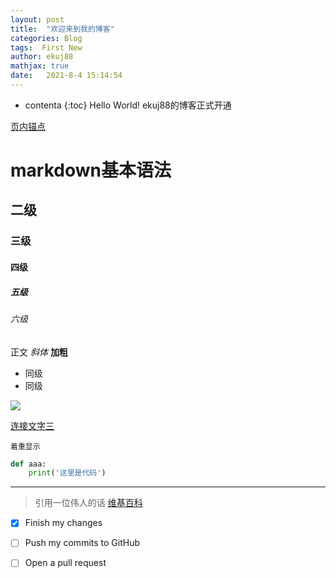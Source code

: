 ```yaml
---
layout: post
title:  "欢迎来到我的博客"
categories: Blog
tags:  First New
author: ekuj88
mathjax: true
date:   2021-8-4 15:14:54
---
```


* contenta
{:toc}
Hello World!
ekuj88的博客正式开通



[页内锚点](./#六级)

# markdown基本语法
## 二级
### 三级
#### 四级
##### 五级
###### 六级
正文
*斜体*
**加粗**
- 同级
- 同级

![](https://img.alicdn.com/tfs/TB18QnlOpXXXXcVXpXXXXXXXXXX-388-256.png)

[连接文字三](http://www.126.com 'title是网易')

`着重显示`
```python
def aaa:
	print('这里是代码')
```
---
<!--我是注释内容，前台不显示。上面三个横线就是分隔符-->
> 引用一位伟人的话 [维基百科](https://zh.wikipedia.org/wiki/Markdown)

* [x] Finish my changes
* [ ] Push my commits to GitHub
* [ ] Open a pull request

